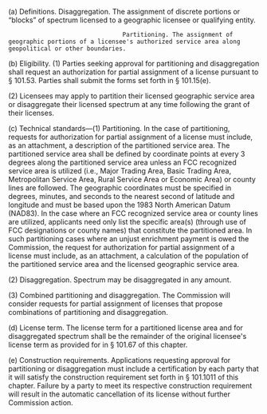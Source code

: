 (a) Definitions.
                                    Disaggregation. The assignment of discrete portions or “blocks” of spectrum licensed to a geographic licensee or qualifying entity.


                                    Partitioning. The assignment of geographic portions of a licensee's authorized service area along geopolitical or other boundaries.

(b) Eligibility. (1) Parties seeking approval for partitioning and disaggregation shall request an authorization for partial assignment of a license pursuant to § 101.53. Parties shall submit the forms set forth in § 101.15(e).

(2) Licensees may apply to partition their licensed geographic service area or disaggregate their licensed spectrum at any time following the grant of their licenses.

(c) Technical standards—(1) Partitioning. In the case of partitioning, requests for authorization for partial assignment of a license must include, as an attachment, a description of the partitioned service area. The partitioned service area shall be defined by coordinate points at every 3 degrees along the partitioned service area unless an FCC recognized service area is utilized (i.e., Major Trading Area, Basic Trading Area, Metropolitan Service Area, Rural Service Area or Economic Area) or county lines are followed. The geographic coordinates must be specified in degrees, minutes, and seconds to the nearest second of latitude and longitude and must be based upon the 1983 North American Datum (NAD83). In the case where an FCC recognized service area or county lines are utilized, applicants need only list the specific area(s) (through use of FCC designations or county names) that constitute the partitioned area. In such partitioning cases where an unjust enrichment payment is owed the Commission, the request for authorization for partial assignment of a license must include, as an attachment, a calculation of the population of the partitioned service area and the licensed geographic service area.

(2) Disaggregation. Spectrum may be disaggregated in any amount.

(3) Combined partitioning and disaggregation. The Commission will consider requests for partial assignment of licenses that propose combinations of partitioning and disaggregation.

(d) License term. The license term for a partitioned license area and for disaggregated spectrum shall be the remainder of the original licensee's license term as provided for in § 101.67 of this chapter.

(e) Construction requirements. Applications requesting approval for partitioning or disaggregation must include a certification by each party that it will satisfy the construction requirement set forth in § 101.1011 of this chapter. Failure by a party to meet its respective construction requirement will result in the automatic cancellation of its license without further Commission action.


